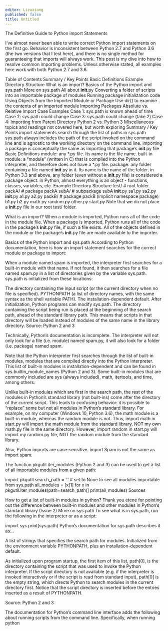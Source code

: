 ```yaml
---
editor: Lizuxiang
published: false
title: Untitled
---
```

The Definitive Guide to Python import Statements

I’ve almost never been able to write correct Python import statements on the first go. Behavior is inconsistent between Python 2.7 and Python 3.6 (the two versions that I test here), and there is no single method for guaranteeing that imports will always work. This post is my dive into how to resolve common importing problems. Unless otherwise stated, all examples here work with both Python 2.7 and 3.6.


Table of Contents
Summary / Key Points
Basic Definitions
Example Directory Structure
What is an import?
Basics of the Python import and sys.path
More on sys.path
All about __init__.py
Converting a folder of scripts into an importable package of modules
Running package initialization code
Using Objects from the Imported Module or Package
Use dir() to examine the contents of an imported module
Importing Packages
Absolute vs. Relative Import
Case Examples
Case 1: sys.path is known ahead of time
Case 2: sys.path could change
Case 3: sys.path could change (take 2)
Case 4: Importing from Parent Directory
Python 2 vs. Python 3
Miscellaneous topics and readings not covered here, but worth exploring
Summary / Key Points
import statements search through the list of paths in sys.path
sys.path always includes the path of the script invoked on the command line and is agnostic to the working directory on the command line.
importing a package is conceptually the same as importing that package’s __init__.py file
Basic Definitions
module: any *.py file. Its name is the file name.
built-in module: a “module” (written in C) that is compiled into the Python interpreter, and therefore does not have a *.py file.
package: any folder containing a file named __init__.py in it. Its name is the name of the folder.
in Python 3.3 and above, any folder (even without a __init__.py file) is considered a package
object: in Python, almost everything is an object - functions, classes, variables, etc.
Example Directory Structure
test/                      # root folder
    packA/                 # package packA
        subA/              # subpackage subA
            __init__.py
            sa1.py
            sa2.py
        __init__.py
        a1.py
        a2.py
    packB/                 # package packB (implicit namespace package)
        b1.py
        b2.py
    math.py
    random.py
    other.py
    start.py
Note that we do not place a __init__.py file in our root test/ folder.

What is an import?
When a module is imported, Python runs all of the code in the module file. When a package is imported, Python runs all of the code in the package’s __init__.py file, if such a file exists. All of the objects defined in the module or the package’s __init__.py file are made available to the importer.

Basics of the Python import and sys.path
According to Python documentation, here is how an import statement searches for the correct module or package to import:

When a module named spam is imported, the interpreter first searches for a built-in module with that name. If not found, it then searches for a file named spam.py in a list of directories given by the variable sys.path. sys.path is initialized from these locations:

The directory containing the input script (or the current directory when no file is specified).
PYTHONPATH (a list of directory names, with the same syntax as the shell variable PATH).
The installation-dependent default.
After initialization, Python programs can modify sys.path. The directory containing the script being run is placed at the beginning of the search path, ahead of the standard library path. This means that scripts in that directory will be loaded instead of modules of the same name in the library directory. Source: Python 2 and 3

Technically, Python’s documentation is incomplete. The interpreter will not only look for a file (i.e. module) named spam.py, it will also look for a folder (i.e. package) named spam.

Note that the Python interpreter first searches through the list of built-in modules, modules that are compiled directly into the Python interpreter. This list of built-in modules is installation-dependent and can be found in sys.builtin_module_names (Python 2 and 3). Some built-in modules that are commonly included are sys (always included), math, itertools, and time, among others.

Unlike built-in modules which are first in the search path, the rest of the modules in Python’s standard library (not built-ins) come after the directory of the current script. This leads to confusing behavior: it is possible to “replace” some but not all modules in Python’s standard library. For example, on my computer (Windows 10, Python 3.6), the math module is a built-in module, whereas the random module is not. Thus, import math in start.py will import the math module from the standard library, NOT my own math.py file in the same directory. However, import random in start.py will import my random.py file, NOT the random module from the standard library.

Also, Python imports are case-sensitive. import Spam is not the same as import spam.

The function pkgutil.iter_modules (Python 2 and 3) can be used to get a list of all importable modules from a given path:

import pkgutil
search_path = '.' # set to None to see all modules importable from sys.path
all_modules = [x[1] for x in pkgutil.iter_modules(path=search_path)]
print(all_modules)
Sources

How to get a list of built-in modules in python?
Thank you etene for pointing out the difference between built-in modules and other modules in Python’s standard library (Issue 2)
More on sys.path
To see what is in sys.path, run the following in the interpreter or as a script:

import sys
print(sys.path)
Python’s documentation for sys.path describes it as…

A list of strings that specifies the search path for modules. Initialized from the environment variable PYTHONPATH, plus an installation-dependent default.

As initialized upon program startup, the first item of this list, path[0], is the directory containing the script that was used to invoke the Python interpreter. If the script directory is not available (e.g. if the interpreter is invoked interactively or if the script is read from standard input), path[0] is the empty string, which directs Python to search modules in the current directory first. Notice that the script directory is inserted before the entries inserted as a result of PYTHONPATH.

Source: Python 2 and 3

The documentation for Python’s command line interface adds the following about running scripts from the command line. Specifically, when running python <script>.py, then…

If the script name refers directly to a Python file, the directory containing that file is added to the start of sys.path, and the file is executed as the main module.

Source: Python 2 and 3

Let’s recap the order in which Python searches for modules to import:

modules in the Python Standard Library (e.g. math, os)
modules or packages in a directory specified by sys.path:
If the Python interpreter is run interactively:
sys.path[0] is the empty string ''. This tells Python to search the current working directory from which you launched the interpreter, i.e. the output of pwd on Unix systems.
If we run a script with python <script>.py:

sys.path[0] is the path to <script>.py
directories in the PYTHONPATH environment variable
default sys.path locations
Note that when running a Python script, sys.path doesn’t care what your current “working directory” is. It only cares about the path to the script. For example, if my shell is currently at the test/ folder and I run python ./packA/subA/subA1.py, then sys.path includes test/packA/subA/ but NOT test/.

Additionally, sys.path is shared across all imported modules. For example, suppose we call python start.py. Let start.py import packA.a1, and let a1.py print out sys.path. Then sys.path will include test/ (the path to start.py), but NOT test/packA/ (the path to a1.py). What this means is that a1.py can call import other since other.py is a file in test/.

All about __init__.py
An __init__.py file has 2 functions.

convert a folder of scripts into an importable package of modules (before Python 3.3)
run package initialization code
Converting a folder of scripts into an importable package of modules
In order to import a module or package from a directory that is not in the same directory as the script we are writing (or the directory from which we run the Python interactive interpreter), that module needs to be in a package.

As defined above, any directory with a file named __init__.py is a Python package. This file can be empty. For example, when running Python 2.7, start.py can import the package packA but not packB because there is no __init__.py file in the test/packB/ directory.

This does NOT apply to Python 3.3 and above, thanks to the adoption of implicit namespace packages. Basically, Python 3.3+ treats all folders as packages, so empty __init__.py files are no longer necessary and can be omitted.

For example, packB is a namespace package because it doesn’t have a __init__.py file in the folder. If we start a Python 3.6 interactive interpreter in the test/ directory, then we get the following output:

>>> import packB
>>> packB
<module 'packB' (namespace)>
Sources

What is init.py for?
PEP 420: Implicit Namespace Packages
Running package initialization code
The first time that a package or one of its modules is imported, Python will execute the __init__.py file in the root folder of the package if the file exists. All objects and functions defined in __init__.py are considered part of the package namespace.

Consider the following example.

test/packA/a1.py

def a1_func():
    print("running a1_func()")
test/packA/__init__.py

## this import makes a1_func directly accessible from packA.a1_func
from packA.a1 import a1_func

def packA_func():
    print("running packA_func()")
test/start.py

import packA  # "import packA.a1" will work just the same

packA.packA_func()
packA.a1_func()
packA.a1.a1_func()
output of running python start.py:

running packA_func()
running a1_func()
running a1_func()
*Note: if a1.py calls import a2 and we run python a1.py, then test/packA/__init__.py will NOT be called, even though it seems like a2 is part of the packA package. This is because when Python runs a script (in this case a1.py), its containing folder is not considered a package.

Using Objects from the Imported Module or Package
There are 4 different syntaxes for writing import statements.

import <package>
import <module>
from <package> import <module or subpackage or object>
from <module> import <object>
Let X be whatever name comes after import.

If X is the name of a module or package, then to use objects defined in X, you have to write X.object.
If X is a variable name, then it can be used directly.
If X is a function name, then it can be invoked with X()
Optionally, as Y can be added after any import X statement: import X as Y. This renames X to Y within the script. Note that the name X itself is no longer valid. A common example is import numpy as np.

The argument to the import function can be a single name, or a list of multiple names. Each of these names can be optionally renamed via as. For example, this is would be a valid import statement in start.py: import packA as pA, packA.a1, packA.subA.sa1 as sa1

Example: start.py needs to import the helloWorld() function in sa1.py

Solution 1: from packA.subA.sa1 import helloWorld
we can call the function directly by name: x = helloWorld()
Solution 2: from packA.subA import sa1 or equivalently import packA.subA.sa1 as sa1
we have to prefix the function name with the name of the module: x = sa1.helloWorld()
This is sometimes preferred over Solution 1 in order to make it explicit that we are calling the helloWorld function from the sa1 module.
Solution 3: import packA.subA.sa1.
we need to use the full path: x = packA.subA.sa1.helloWorld()
Use dir() to examine the contents of an imported module
After importing a module, use the dir() function to get a list of accessible names from the module. For example, suppose I import sa1. If sa1.py defines a helloWorld() function, then dir(sa1) would include helloWorld.

>>> from packA.subA import sa1
>>> dir(sa1)
['__builtins__', '__cached__', '__doc__', '__file__', '__loader__', '__name__', '__package__', '__spec__', 'helloWorld']
Importing Packages
Importing a package is conceptually equivalent to importing the package’s __init__.py file as a module. Indeed, this is what Python treats the package as:

>>> import packA
>>> packA
<module 'packA' from 'packA\__init__.py'>
Only objects declared in the imported package’s __init__.py are accessible to the importer. For example, since packB lacks a __init__.py file, calling import packB (in Python 3.3+) has very little use because no objects in the packB package are made available. A subsequent call to packB.b1 would fail because it has not been imported yet.

Absolute vs. Relative Import
An absolute import uses the full path (starting from the project’s root folder) to the desired module to import.

A relative import uses the relative path (starting from the path of the current module) to the desired module to import. There are two types of relative imports:

an explicit relative import follows the format from .<module/package> import X, where <module/package> is prefixed by dots . that indicate how many directories upwards to traverse. A single dot . corresponds to the current directory; two dots .. indicate one folder up; etc.
an implicit relative import is written as if the current directory is part of sys.path. Implicit relative imports are only supported in Python 2. They are NOT SUPPORTED IN PYTHON 3.
The Python documentation says the following about Python 3’s handling of relative imports:

The only acceptable syntax for relative imports is from .[module] import name. All import forms not starting with . are interpreted as absolute imports.

Source: What’s New in Python 3.0

For example, suppose we are running start.py which imports a1 which in turn imports other, a2, and sa1. Then the import statements in a1.py would look as follows:

absolute imports:
  import other
  import packA.a2
  import packA.subA.sa1
explicit relative imports:
  import other
  from . import a2
  from .subA import sa1
implicit relative imports (NOT SUPPORTED IN PYTHON 3):
  import other
  import a2
  import subA.sa1
Note that for relative imports, the dots . can go up only up to (but not including) the directory containing the script run from the command line. Thus, from .. import other is invalid in a1.py. Doing so results in the error ValueError: attempted relative import beyond top-level package.

In general, absolute imports are preferred over relative imports. They avoid the confusion between explicit vs. implicit relative imports. In addition, any script that uses explicit relative imports cannot be run directly:

Note that relative imports are based on the name of the current module. Since the name of the main module is always “main”, modules intended for use as the main module of a Python application must always use absolute imports.

Source: Python 2 and 3

Sources

How to accomplish relative import in python
Changes in import statement python3
Case Examples
Case 1: sys.path is known ahead of time
If you only ever call python start.py or python other.py, then it is very easy to set up the imports for all of the modules. In this case, sys.path will always include test/ in its search path. Therefore, all of the import statements can be written relative to the test/ folder.

Ex: a file in the test project needs to import the helloWorld() function in sa1.py

Solution: from packA.subA.sa1 import helloWorld (or any of the other equivalent import syntaxes demonstrated above)
Case 2: sys.path could change
Often, we want to be flexible in how we use a Python script, whether run directly on the command line or imported as a module into another script. As shown below, this is where we run into problems, especially on Python 3.

Example: Suppose start.py needs to import a2 which needs to import sa2. Assume that start.py is always run directly, never imported. We also want to be able to run a2 on its own.

Seems easy enough, right? After all, we just need 2 import statements total: 1 in start.py and another in a2.py.

Problem: This is clearly a case where sys.path changes. When we run start.py, sys.path contains test/. When we run a2.py, sys.path contains test/packA/.

The import statement in start.py is easy. Since start.py it is always run directly and never imported, we know that test/ will always be in sys.path when it is run. Then importing a2 is simply import packA.a2.

The import statement in a2.py is trickier. When we run start.py directly, sys.path contains test/, so a2.py should call from packA.subA import sa2. However, if we instead run a2.py directly, then sys.path contains test/packA/. Now the import would fail because packA is not a folder inside test/packA/.

Instead, we could try from subA import sa2. This corrects the problem when we run a2.py directly. But now we have a problem when we run start.py directly. Under Python 3, this fails because subA is not in sys.path. (This is OK in Python 2, thanks to its support for implicit relative imports.)

Let’s summarize our findings about the import statement in a2.py:

Run	from packA.subA import sa2	from subA import sa2
start.py	OK	Py2 OK, Py3 fail (subA not in test/)
a2.py	fail (packA not in test/packA/)	OK
For completeness sake, I also tried using relative imports: from .subA import sa2. This matches the result of from packA.subA import sa2.

Solutions (Workarounds): I am unaware of a clean solution to this problem. Here are some workarounds:

Use absolute imports rooted at the test/ directory (i.e. middle column in the table above). This guarantees that running start.py directly will always work. In order to run a2.py directly, run it as an imported module instead of as a script:
change directories to test/ in the console
python -m packA.a2
Use absolute imports rooted at the test/ directory (i.e. middle column in the table above). This guarantees that running start.py directly will always work. In order to run a2.py directly, we can modify sys.path in a2.py to include test/packA/, before sa2 is imported.
 import os, sys
 sys.path.append(os.path.dirname(os.path.dirname(os.path.realpath(__file__))))

 # now this works, even when a2.py is run directly
 from packA.subA import sa2
NOTE: This method usually works. However, under some Python installations, the __file__ variable might not be correct. In this case, we would need to use the Python built-in inspect package. See this StackOverflow answer for instructions.

Only use Python 2, and use implicit relative imports (i.e. the right column in the table above)

Use absolute imports rooted at the test/ directory, and add test/ to the PYTHONPATH environment variable.
This solution is not portable, so I recommend against it.
instructions here: Permanently add a directory to PYTHONPATH
Case 3: sys.path could change (take 2)
A harder problem to deal with is the following example. Suppose a2.py never needs to be run directly, but it is imported by both start.py and a1.py which are run directly.

In this case, using Solution 1 described above won’t work. However, the other solutions are still valid.

Case 4: Importing from Parent Directory
If we do not modify PYTHONPATH and avoid modifying sys.path programmatically, then the following is a major limitation of Python imports:

When running a script directly, it is impossible to import anything from its parent directory.

For example, if I were to run python sa1.py, then it is impossible forsa1.py to import anything from a1.py without resorting to a PYTHONPATH or sys.path workaround.

At first, it may seem that relative imports (e.g. from .. import a1) could work around this limitation. However, the script that is being run (in this case sa1.py) is considered the “top-level module.” Attempting to import anything from a folder above this script results in this error: ValueError: attempted relative import beyond top-level package.

My approach is to avoid writing scripts that have to import from the parent directory. In cases where this must happen, the preferred workaround is to modify sys.path.

Python 2 vs. Python 3
The most important differences between how Python 2 and Python 3 treat import statements have been documented above. They are re-stated again here, along with some other less important differences.

Python 2 supports implicit relative imports. Python 3 does not.
Python 2 requires __init__.py files inside a folder in order for the folder to be considered a package and made importable. In Python 3.3 and above, thanks to its support of implicit namespace packages, all folders are packages regardless of the presence of a __init__.py file.
In Python 2, one could write from <module> import * within a function. In Python 3, the from <module> import * syntax is only allowed at the module level, no longer inside functions.
Sources:

Changes in import statement python3
Python 2 modules documentation
Python 3 modules documentation
What’s New in Python 3.0
Miscellaneous topics and readings not covered here, but worth exploring
using __all__ variable in __init__.py for specifying what gets imported by from <module> import *
documentation for Python 2 and 3
using if __name__ == '__main__' to check if a script is imported or run directly
documentation for Python 2 and 3
installing a project as a package (in developer mode) with pip install -e <project> to add the project root directory to sys.path
How to run tests without installing package?
from <module> import * does not import names from <module> that begin with an underscore _
documentation for Python 2 and 3

